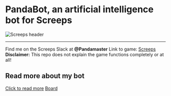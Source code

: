 # PandaBot, an artificial intelligence bot for Screeps

![Screeps header](https://cdn.akamai.steamstatic.com/steam/apps/464350/header.jpg)

---
Find me on the Screeps Slack at **@Pandamaster**
Link to game: [Screeps](https://screeps.com)
**Disclaimer:** This repo does not explain the game functions completely or at all!

## Read more about my bot

[Click to read more](https://pandabot.readthedocs.io/en/latest/)
[Board](https://app.gitkraken.com/glo/board/YB7eUM0RFgBXNrw-)

